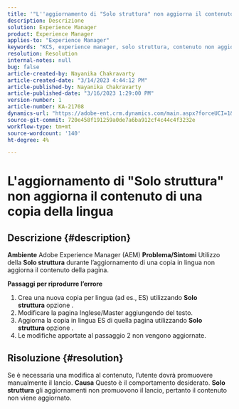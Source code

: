 ```yaml
---
title: '"L''aggiornamento di "Solo struttura" non aggiorna il contenuto di una copia per lingua"'
description: Descrizione
solution: Experience Manager
product: Experience Manager
applies-to: "Experience Manager"
keywords: "KCS, experience manager, solo struttura, contenuto non aggiornato in copia per lingua"
resolution: Resolution
internal-notes: null
bug: false
article-created-by: Nayanika Chakravarty
article-created-date: "3/14/2023 4:44:12 PM"
article-published-by: Nayanika Chakravarty
article-published-date: "3/16/2023 1:29:00 PM"
version-number: 1
article-number: KA-21708
dynamics-url: "https://adobe-ent.crm.dynamics.com/main.aspx?forceUCI=1&pagetype=entityrecord&etn=knowledgearticle&id=2bd8c86f-87c2-ed11-83ff-6045bd006a22"
source-git-commit: 720e458f191259a0de7a6ba912cf4c44c4f3232e
workflow-type: tm+mt
source-wordcount: '140'
ht-degree: 4%

---
```


# L&#39;aggiornamento di &quot;Solo struttura&quot; non aggiorna il contenuto di una copia della lingua

## Descrizione {#description}

<b>Ambiente</b>
Adobe Experience Manager (AEM)
<b>Problema/Sintomi</b>
Utilizzo della <b>Solo struttura</b> durante l’aggiornamento di una copia in lingua non aggiorna il contenuto della pagina.

<b>Passaggi per riprodurre l’errore</b>

1. Crea una nuova copia per lingua (ad es., ES) utilizzando <b>Solo struttura</b> opzione .
2. Modificare la pagina Inglese/Master aggiungendo del testo.
3. Aggiorna la copia in lingua ES di quella pagina utilizzando <b>Solo struttura</b> opzione .
4. Le modifiche apportate al passaggio 2 non vengono aggiornate.



## Risoluzione {#resolution}


Se è necessaria una modifica al contenuto, l’utente dovrà promuovere manualmente il lancio.
<b>Causa</b>
Questo è il comportamento desiderato. <b>Solo struttura</b> gli aggiornamenti non promuovono il lancio, pertanto il contenuto non viene aggiornato.

